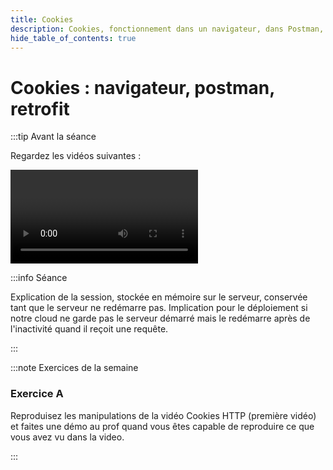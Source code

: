 ```yaml
---
title: Cookies
description: Cookies, fonctionnement dans un navigateur, dans Postman, dans okhttp (client de retrofit)
hide_table_of_contents: true
---
```


# Cookies : navigateur, postman, retrofit

<Row>

<Column>

:::tip Avant la séance

Regardez les vidéos suivantes :

<Video url="https://www.youtube.com/watch?v=ok2jGIKiDwo" />

URl de la video mise à jour : https://fourn6-mobile-prof.onrender.com/exos/cookie/echo

<Video url="https://www.youtube.com/watch?v=81456M4v1eI" />

**[Code](https://github.com/departement-info-cem/4N6-Mobile/tree/main/code/Retrofit/05-Cookies)**

:::

</Column>

<Column>

:::info Séance

Explication de la session, stockée en mémoire sur le serveur, conservée tant que le serveur ne redémarre pas. Implication pour le déploiement si notre cloud ne garde pas le serveur démarré mais le redémarre après de l'inactivité quand il reçoit une requête.

:::

</Column>

</Row>

:::note Exercices de la semaine

### Exercice A

Reproduisez les manipulations de la vidéo Cookies HTTP (première vidéo) et faites une démo au prof quand vous êtes capable de reproduire ce que vous avez vu dans la video.

:::
